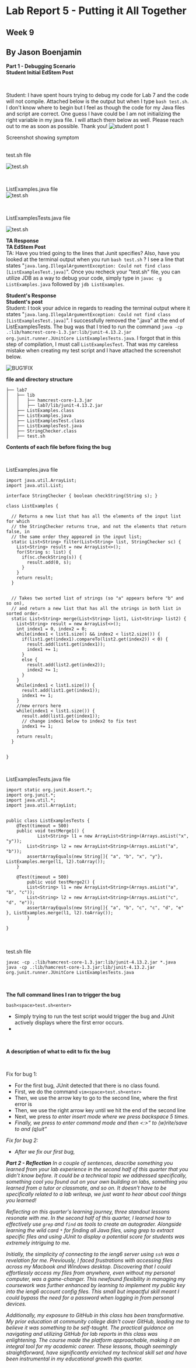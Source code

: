 # Lab Report 5 - Putting it All Together
## Week 9
## By Jason Boenjamin

**Part 1 - Debugging Scenario**
<br>
**Student Initial EdStem Post**

<br>

Student: I have spent hours trying to debug my code for Lab 7 and the code will not compile. Attached below is the output but when I type `bash test.sh`. I don't know where to begin but I feel as though the code for my Java files and script are correct. One guess I have could be I am not initializing the right variable in my java file. I will attach them below as well. Please reach out to me as soon as possible. Thank you!
![student post 1](CS15L_LAB5_SC1.png)

Screenshot showing  symptom

<br>
test.sh file
<br>

![test.sh](CS15L_LAB5_SC2.png)

<br>

ListExamples.java file
<br>
![test.sh](CS15L_LAB5_SC4.png)

<br>

ListExamplesTests.java file

![test.sh](CS15L_LAB5_SC3.png)
<br>


**TA Response**
<br>
**TA EdStem Post**
<br>
TA: Have you tried going to the lines that Junit specifies? Also, have you looked at the terminal output when you run `bash test.sh` ? I see a line that states "`java.lang.IllegalArgumentException: Could not find class [ListExamplesTest.java]`". Once you recheck your "test.sh" file, you can utilize JDB as a way to debug your code, simply type in `javac -g ListExamples.java` followed by `jdb ListExamples`.

**Student's Response**
<br>
**Student's post**
<br>
Student: I took your advice in regards to reading the terminal output where it states "`java.lang.IllegalArgumentException: Could not find class [ListExamplesTest.java]`". I successfully removed the ".java" at the end of ListExamplesTests. The bug was that I tried to run the command `java -cp .:lib/hamcrest-core-1.3.jar:lib/junit-4.13.2.jar org.junit.runner.JUnitCore ListExamplesTests.java`. I forgot that in this step of compilation, I must call `ListExamplesTest`. That was my careless mistake when creating my test script and I have attached the screenshot below. 

![BUG1FIX]("CS15L_LAB5_SC5.png")



**file and directory structure**

```
├── lab7
│   ├── lib
│   │   ├── hamcrest-core-1.3.jar
│   │   ├── lab7/lib/junit-4.13.2.jar
│   ├── ListExamples.class
│   ├── ListExamples.java
│   ├── ListExamplesTest.class
│   ├── ListExamplesTest.java
│   ├── StringChecker.class
│   ├── test.sh
```

**Contents of each file before fixing the bug**

<br>

ListExamples.java file
<br>

```
import java.util.ArrayList;
import java.util.List;

interface StringChecker { boolean checkString(String s); }

class ListExamples {

  // Returns a new list that has all the elements of the input list for which
  // the StringChecker returns true, and not the elements that return false, in
  // the same order they appeared in the input list;
  static List<String> filter(List<String> list, StringChecker sc) {
    List<String> result = new ArrayList<>();
    for(String s: list) {
      if(sc.checkString(s)) {
        result.add(0, s);
      }
    }
    return result;
  }


  // Takes two sorted list of strings (so "a" appears before "b" and so on),
  // and return a new list that has all the strings in both list in sorted order.
  static List<String> merge(List<String> list1, List<String> list2) {
    List<String> result = new ArrayList<>();
    int index1 = 0, index2 = 0;
    while(index1 < list1.size() && index2 < list2.size()) {
      if(list1.get(index1).compareTo(list2.get(index2)) < 0) {
        result.add(list1.get(index1));
        index1 += 1;
      }
      else {
        result.add(list2.get(index2));
        index2 += 1;
      }
    }
    while(index1 < list1.size()) {
      result.add(list1.get(index1));
      index1 += 1;
    }
    //new errors here
    while(index1 < list1.size()) {
      result.add(list1.get(index1));
      // change index1 below to index2 to fix test
      index1 += 1;
    }
    return result;
  }


}

```


<br>

ListExamplesTests.java file

```
import static org.junit.Assert.*;
import org.junit.*;
import java.util.*;
import java.util.ArrayList;


public class ListExamplesTests {
	@Test(timeout = 500)
	public void testMerge1() {
    		List<String> l1 = new ArrayList<String>(Arrays.asList("x", "y"));
		List<String> l2 = new ArrayList<String>(Arrays.asList("a", "b"));
		assertArrayEquals(new String[]{ "a", "b", "x", "y"}, ListExamples.merge(l1, l2).toArray());
	}
	
	@Test(timeout = 500)
        public void testMerge2() {
		List<String> l1 = new ArrayList<String>(Arrays.asList("a", "b", "c"));
		List<String> l2 = new ArrayList<String>(Arrays.asList("c", "d", "e"));
		assertArrayEquals(new String[]{ "a", "b", "c", "c", "d", "e" }, ListExamples.merge(l1, l2).toArray());
        }

}

```

<br>

<br>
test.sh file
<br>

```
javac -cp .:lib/hamcrest-core-1.3.jar:lib/junit-4.13.2.jar *.java
java -cp .:lib/hamcrest-core-1.3.jar:lib/junit-4.13.2.jar org.junit.runner.JUnitCore ListExamplesTests.java
```
<br>

**The full command lines I ran to trigger the bug**

`bash<space>test.sh<enter>`

- Simply trying to run the test script would trigger the bug and JUnit actively displays where the first error occurs.
- 
<br>

**A description of what to edit to fix the bug**

<br>

Fix for bug 1:

- For the first bug, JUnit detected that there is no class found.
- First, we do the command `vim<space>test.sh<enter>`
- Then, we use the arrow key <down-arrow> to go to the second line, where the first error is
- Then, we use the right arrow key until we hit the end of the second line <right-arrow-key>
- Next, we press <i> to enter insert mode where we press backspace 5 times. <back-space><back-space><back-space><back-space><back-space>
- Finally, we press <esc> to enter command mode and then <:><w><q> to (w)rite/save to and (q)uit

Fix for bug 2:

- After we fix our first bug, 



**Part 2 - Reflection**
In a couple of sentences, describe something you learned from your lab experience in the second half of this quarter that you didn’t know before. 
It could be a technical topic we addressed specifically, something cool you found out on your own building on labs, something you learned from a
tutor or classmate, and so on. It doesn’t have to be specifically related to a lab writeup, we just want to hear about cool things you learned!



Reflecting on this quarter's learning journey, three standout lessons resonate with me. In the second half of this quarter, I learned how to effectively use `grep` and `find` as tools to create an autograder. Alongside learning the wild card `*` for finding all Java files, using grep to extract specific files and using JUnit to display a potential score for students was extremely intriguing to me.

Initially, the simplicity of connecting to the ieng6 server using `ssh` was a revelation for me. Previously, I faced frustrations with accessing files across my Macbook and Windows desktop. Discovering that I could effortlessly access my files from anywhere, even without my personal computer, was a game-changer. This newfound flexibility in managing my coursework was further enhanced by learning to implement my public key into the ieng6 account config files. This small but impactful skill meant I could bypass the need for a password when logging in from personal devices.

Additionally, my exposure to GitHub in this class has been transformative. My prior education at community college didn't cover GitHub, leading me to believe it was something to be self-taught. The practical guidance on navigating and utilizing GitHub for lab reports in this class was enlightening. The course made the platform approachable, making it an integral tool for my academic career. These lessons, though seemingly straightforward, have significantly enriched my technical skill set and have been instrumental in my educational growth this quarter.
